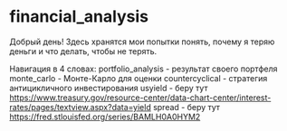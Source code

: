 # financial_analysis

Добрый день!
Здесь хранятся мои попытки понять, почему я теряю деньги и что делать, чтобы не терять.

Навигация в 4 словах:
portfolio_analysis - результат своего портфеля
monte_carlo - Монте-Карло для оценки
countercyclical - стратегия антицикличного инвестирования
usyield - беру тут https://www.treasury.gov/resource-center/data-chart-center/interest-rates/pages/textview.aspx?data=yield
spread - беру тут https://fred.stlouisfed.org/series/BAMLH0A0HYM2
